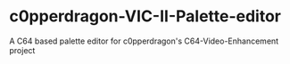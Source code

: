 # c0pperdragon-VIC-II-Palette-editor
A C64 based palette editor for c0pperdragon's C64-Video-Enhancement project
